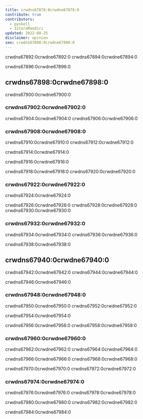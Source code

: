 ```yaml
---
title: crwdns67878:0crwdne67878:0
contribute: true
contributors:
  - pyskell
  - IstoraMandiri
updated: 2022-08-25
disclaimer: opinion
seo: crwdns67890:0crwdne67890:0
---
```


crwdns67892:0crwdne67892:0 crwdns67894:0crwdne67894:0

crwdns67896:0crwdne67896:0

## crwdns67898:0crwdne67898:0

crwdns67900:0crwdne67900:0

### crwdns67902:0crwdne67902:0

crwdns67904:0crwdne67904:0 crwdns67906:0crwdne67906:0

### crwdns67908:0crwdne67908:0

crwdns67910:0crwdne67910:0 crwdns67912:0crwdne67912:0

crwdns67914:0crwdne67914:0

crwdns67916:0crwdne67916:0

crwdns67918:0crwdne67918:0 crwdns67920:0crwdne67920:0

### crwdns67922:0crwdne67922:0

crwdns67924:0crwdne67924:0

crwdns67926:0crwdne67926:0 crwdns67928:0crwdne67928:0 crwdns67930:0crwdne67930:0

### crwdns67932:0crwdne67932:0

crwdns67934:0crwdne67934:0 crwdns67936:0crwdne67936:0

crwdns67938:0crwdne67938:0

## crwdns67940:0crwdne67940:0

crwdns67942:0crwdne67942:0 crwdns67944:0crwdne67944:0

crwdns67946:0crwdne67946:0

### crwdns67948:0crwdne67948:0

crwdns67950:0crwdne67950:0 crwdns67952:0crwdne67952:0

crwdns67954:0crwdne67954:0

crwdns67956:0crwdne67956:0 crwdns67958:0crwdne67958:0

### crwdns67960:0crwdne67960:0

crwdns67962:0crwdne67962:0 crwdns67964:0crwdne67964:0

crwdns67966:0crwdne67966:0 crwdns67968:0crwdne67968:0

crwdns67970:0crwdne67970:0 crwdns67972:0crwdne67972:0

### crwdns67974:0crwdne67974:0

crwdns67976:0crwdne67976:0 crwdns67978:0crwdne67978:0

crwdns67980:0crwdne67980:0 crwdns67982:0crwdne67982:0

crwdns67984:0crwdne67984:0
